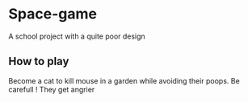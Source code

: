 # Space-game
A school project with a quite poor design

## How to play
Become a cat to kill mouse in a garden while avoiding their poops.
Be carefull ! They get angrier
